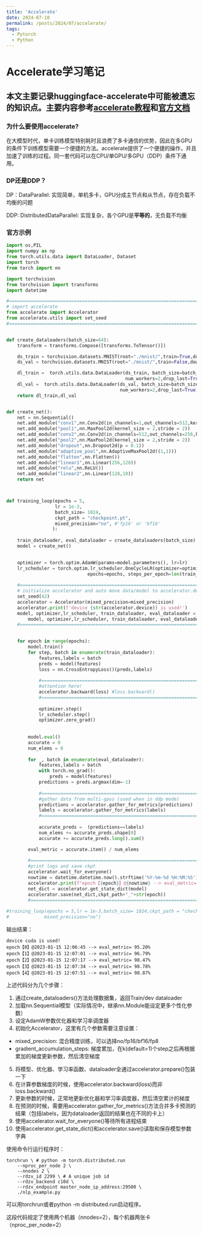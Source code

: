 ```yaml
---
title: 'Accelerate'
date: 2024-07-10
permalink: /posts/2024/07/accelerate/
tags:
  - Pytorch
  - Python
---
```

# Accelerate学习笔记

## 本文主要记录huggingface-accelerate中可能被遗忘的知识点。主要内容参考[accelerate教程](https://huggingface.co/datasets/HuggingFace-CN-community/translation/blob/main/eat_accelerate_in_30_minites.md)和[官方文档](https://huggingface.co/docs/accelerate/package_reference/accelerator)


### 为什么要使用accelerate?

在大模型时代，单卡训练模型特别耗时且浪费了多卡通信的优势，因此在多GPU的条件下训练模型需要一个便捷的方法。accelerate提供了一个便捷的操作，并且加速了训练的过程。同一套代码可以在CPU/单GPU/多GPU（DDP）条件下通用。

### DP还是DDP？

DP：DataParallel: 实现简单，单机多卡，GPU分成主节点和从节点，存在负载不均衡的问题

DDP: DistributedDataParallel: 实现复杂，各个GPU是**平等的**，无负载不均衡


### 官方示例

```python
import os,PIL 
import numpy as np
from torch.utils.data import DataLoader, Dataset
import torch 
from torch import nn 

import torchvision 
from torchvision import transforms
import datetime

#======================================================================
# import accelerate
from accelerate import Accelerator
from accelerate.utils import set_seed
#======================================================================


def create_dataloaders(batch_size=64):
    transform = transforms.Compose([transforms.ToTensor()])

    ds_train = torchvision.datasets.MNIST(root="./mnist/",train=True,download=True,transform=transform)
    ds_val = torchvision.datasets.MNIST(root="./mnist/",train=False,download=True,transform=transform)

    dl_train =  torch.utils.data.DataLoader(ds_train, batch_size=batch_size, shuffle=True,
                                            num_workers=2,drop_last=True)
    dl_val =  torch.utils.data.DataLoader(ds_val, batch_size=batch_size, shuffle=False, 
                                          num_workers=2,drop_last=True)
    return dl_train,dl_val


def create_net():
    net = nn.Sequential()
    net.add_module("conv1",nn.Conv2d(in_channels=1,out_channels=512,kernel_size = 3))
    net.add_module("pool1",nn.MaxPool2d(kernel_size = 2,stride = 2)) 
    net.add_module("conv2",nn.Conv2d(in_channels=512,out_channels=256,kernel_size = 5))
    net.add_module("pool2",nn.MaxPool2d(kernel_size = 2,stride = 2))
    net.add_module("dropout",nn.Dropout2d(p = 0.1))
    net.add_module("adaptive_pool",nn.AdaptiveMaxPool2d((1,1)))
    net.add_module("flatten",nn.Flatten())
    net.add_module("linear1",nn.Linear(256,128))
    net.add_module("relu",nn.ReLU())
    net.add_module("linear2",nn.Linear(128,10))
    return net 



def training_loop(epochs = 5,
                  lr = 1e-3,
                  batch_size= 1024,
                  ckpt_path = "checkpoint.pt",
                  mixed_precision="no", #'fp16' or 'bf16'
                 ):
    
    train_dataloader, eval_dataloader = create_dataloaders(batch_size)
    model = create_net()
    

    optimizer = torch.optim.AdamW(params=model.parameters(), lr=lr)
    lr_scheduler = torch.optim.lr_scheduler.OneCycleLR(optimizer=optimizer, max_lr=25*lr, 
                              epochs=epochs, steps_per_epoch=len(train_dataloader))
    
    #======================================================================
    # initialize accelerator and auto move data/model to accelerator.device
    set_seed(42)
    accelerator = Accelerator(mixed_precision=mixed_precision)
    accelerator.print(f'device {str(accelerator.device)} is used!')
    model, optimizer,lr_scheduler, train_dataloader, eval_dataloader = accelerator.prepare(
        model, optimizer,lr_scheduler, train_dataloader, eval_dataloader)
    #======================================================================
    

    for epoch in range(epochs):
        model.train()
        for step, batch in enumerate(train_dataloader):
            features,labels = batch
            preds = model(features)
            loss = nn.CrossEntropyLoss()(preds,labels)
            
            #======================================================================
            #attention here! 
            accelerator.backward(loss) #loss.backward()
            #======================================================================
            
            optimizer.step()
            lr_scheduler.step()
            optimizer.zero_grad()
            
        
        model.eval()
        accurate = 0
        num_elems = 0
        
        for _, batch in enumerate(eval_dataloader):
            features,labels = batch
            with torch.no_grad():
                preds = model(features)
            predictions = preds.argmax(dim=-1)
            
            #======================================================================
            #gather data from multi-gpus (used when in ddp mode)
            predictions = accelerator.gather_for_metrics(predictions)
            labels = accelerator.gather_for_metrics(labels)
            #======================================================================
            
            accurate_preds =  (predictions==labels)
            num_elems += accurate_preds.shape[0]
            accurate += accurate_preds.long().sum()

        eval_metric = accurate.item() / num_elems
        
        #======================================================================
        #print logs and save ckpt  
        accelerator.wait_for_everyone()
        nowtime = datetime.datetime.now().strftime('%Y-%m-%d %H:%M:%S')
        accelerator.print(f"epoch【{epoch}】@{nowtime} --> eval_metric= {100 * eval_metric:.2f}%")
        net_dict = accelerator.get_state_dict(model)
        accelerator.save(net_dict,ckpt_path+"_"+str(epoch))
        #======================================================================
        
#training_loop(epochs = 5,lr = 1e-3,batch_size= 1024,ckpt_path = "checkpoint.pt",
#             mixed_precision="no") 
```
输出结果：
```shell
device cuda is used!
epoch【0】@2023-01-15 12:06:45 --> eval_metric= 95.20%
epoch【1】@2023-01-15 12:07:01 --> eval_metric= 96.79%
epoch【2】@2023-01-15 12:07:17 --> eval_metric= 98.47%
epoch【3】@2023-01-15 12:07:34 --> eval_metric= 98.78%
epoch【4】@2023-01-15 12:07:51 --> eval_metric= 98.87%
```

上述代码分为几个步骤：
1. 通过create_dataloaders()方法处理数据集，返回Train/dev dataloader
2. 加载nn.Sequential模型（实际情况中，继承nn.Module能设定更多个性化参数）
3. 设定AdamW参数优化器和学习率调度器
4. 初始化Accelerator，这里有几个参数需要注意设置：
- mixed_precision: 混合精度训练，可以选择no/fp16/bf16/fp8
- gradient_accumulation_steps: 梯度累加，在k(default=1)个step之后再根据累加的梯度更新参数，然后清空梯度
5. 将模型、优化器、学习率函数、dataloader全通过accelerator.prepare()包装一下
6. 在计算参数梯度的时候，使用accelerator.backward(loss)而非loss.backward()
7. 更新参数的时候，正常地更新优化器和学习率调度器，然后清空累计的梯度
8. 在预测的时候，需要用accelerator.gather_for_metrics()方法合并多卡预测的结果（包括labels，因为dataloader返回的结果也在不同的卡上）
9. 使用accelerator.wait_for_everyone()等待所有进程结束
10. 使用accelerator.get_state_dict()和accelerator.save()读取和保存模型参数字典


使用命令行运行程序时：
```shell
torchrun \ # python -m torch.distributed.run 
    --nproc_per_node 2 \
    --nnodes 2 \
    --rdzv_id 2299 \ # A unique job id 
    --rdzv_backend c10d \
    --rdzv_endpoint master_node_ip_address:29500 \
    ./nlp_example.py
```
可以用torchrun或者python -m distributed.run启动程序。

这段代码规定了使用两个机器（nnodes=2），每个机器两张卡（nproc_per_node=2）









